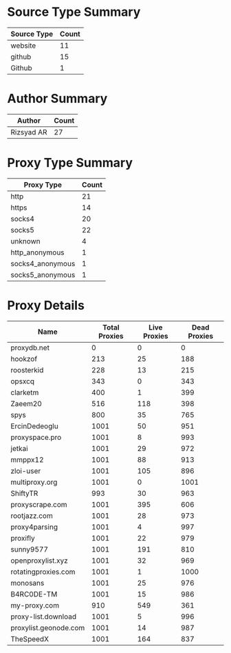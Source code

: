 # Source Type Summary

| Source Type | Count |
|-------------|-------|
| website | 11 |
| github | 15 |
| Github | 1 |


# Author Summary

| Author | Count |
|--------|-------|
| Rizsyad AR | 27 |


# Proxy Type Summary

| Proxy Type | Count |
|------------|-------|
| http | 21 |
| https | 14 |
| socks4 | 20 |
| socks5 | 22 |
| unknown | 4 |
| http_anonymous | 1 |
| socks4_anonymous | 1 |
| socks5_anonymous | 1 |


# Proxy Details

| Name | Total Proxies | Live Proxies | Dead Proxies |
|------|---------------|--------------|---------------|
| proxydb.net | 0 | 0 | 0 |
| hookzof | 213 | 25 | 188 |
| roosterkid | 228 | 13 | 215 |
| opsxcq | 343 | 0 | 343 |
| clarketm | 400 | 1 | 399 |
| Zaeem20 | 516 | 118 | 398 |
| spys | 800 | 35 | 765 |
| ErcinDedeoglu | 1001 | 50 | 951 |
| proxyspace.pro | 1001 | 8 | 993 |
| jetkai | 1001 | 29 | 972 |
| mmppx12 | 1001 | 88 | 913 |
| zloi-user | 1001 | 105 | 896 |
| multiproxy.org | 1001 | 0 | 1001 |
| ShiftyTR | 993 | 30 | 963 |
| proxyscrape.com | 1001 | 395 | 606 |
| rootjazz.com | 1001 | 28 | 973 |
| proxy4parsing | 1001 | 4 | 997 |
| proxifly | 1001 | 22 | 979 |
| sunny9577 | 1001 | 191 | 810 |
| openproxylist.xyz | 1001 | 32 | 969 |
| rotatingproxies.com | 1001 | 1 | 1000 |
| monosans | 1001 | 25 | 976 |
| B4RC0DE-TM | 1001 | 15 | 986 |
| my-proxy.com | 910 | 549 | 361 |
| proxy-list.download | 1001 | 5 | 996 |
| proxylist.geonode.com | 1001 | 14 | 987 |
| TheSpeedX | 1001 | 164 | 837 |

